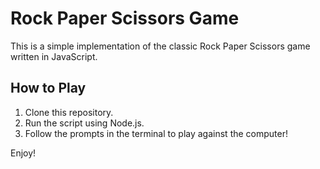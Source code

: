 # Rock Paper Scissors Game

This is a simple implementation of the classic Rock Paper Scissors game written in JavaScript.

## How to Play

1. Clone this repository.
2. Run the script using Node.js.
3. Follow the prompts in the terminal to play against the computer!

Enjoy!
